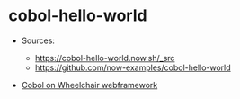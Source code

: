 cobol-hello-world
=================

* Sources:
  * https://cobol-hello-world.now.sh/_src
  * https://github.com/now-examples/cobol-hello-world

* [Cobol on Wheelchair webframework](http://adrianzandberg.pl/azac/cobol-on-wheelchair/)
